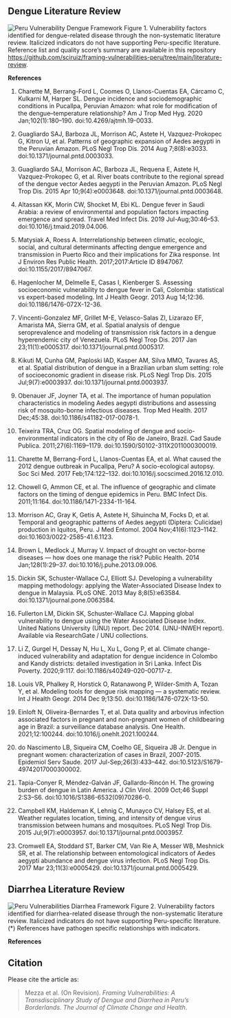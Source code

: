 ## Dengue Literature Review 

![Peru Vulnerability Dengue Framework](https://github.com/sciruiz/framing-vulnerabilities-peru/blob/main/literature-review/references/Peru%20Dengue%20Framework.png)
Figure 1. Vulnerability factors identified for dengue-related disease through the non-systematic literature review. Italicized indicators do not have supporting Peru-specific literature. Reference list and quality score’s summary are available in this repository https://github.com/sciruiz/framing-vulnerabilities-peru/tree/main/literature-review.


**References**
1. Charette M, Berrang-Ford L, Coomes O, Llanos-Cuentas EA, Cárcamo C, Kulkarni M, Harper SL. Dengue incidence and sociodemographic conditions in Pucallpa, Peruvian Amazon: what role for modification of the dengue–temperature relationship? Am J Trop Med Hyg. 2020 Jan;102(1):180–190. doi:10.4269/ajtmh.19-0033.

2. Guagliardo SAJ, Barboza JL, Morrison AC, Astete H, Vazquez-Prokopec G, Kitron U, et al. Patterns of geographic expansion of Aedes aegypti in the Peruvian Amazon. PLoS Negl Trop Dis. 2014 Aug 7;8(8)\:e3033. doi:10.1371/journal.pntd.0003033.

3. Guagliardo SAJ, Morrison AC, Barboza JL, Requena E, Astete H, Vazquez-Prokopec G, et al. River boats contribute to the regional spread of the dengue vector Aedes aegypti in the Peruvian Amazon. PLoS Negl Trop Dis. 2015 Apr 10;9(4)\:e0003648. doi:10.1371/journal.pntd.0003648.

4. Altassan KK, Morin CW, Shocket M, Ebi KL. Dengue fever in Saudi Arabia: a review of environmental and population factors impacting emergence and spread. Travel Med Infect Dis. 2019 Jul-Aug;30:46–53. doi:10.1016/j.tmaid.2019.04.006.

5. Matysiak A, Roess A. Interrelationship between climatic, ecologic, social, and cultural determinants affecting dengue emergence and transmission in Puerto Rico and their implications for Zika response. Int J Environ Res Public Health. 2017;2017\:Article ID 8947067. doi:10.1155/2017/8947067.

6. Hagenlocher M, Delmelle E, Casas I, Kienberger S. Assessing socioeconomic vulnerability to dengue fever in Cali, Colombia: statistical vs expert-based modeling. Int J Health Geogr. 2013 Aug 14;12:36. doi:10.1186/1476-072X-12-36.

7. Vincenti-Gonzalez MF, Grillet M-E, Velasco-Salas ZI, Lizarazo EF, Amarista MA, Sierra GM, et al. Spatial analysis of dengue seroprevalence and modeling of transmission risk factors in a dengue hyperendemic city of Venezuela. PLoS Negl Trop Dis. 2017 Jan 23;11(1)\:e0005317. doi:10.1371/journal.pntd.0005317.

8. Kikuti M, Cunha GM, Paploski IAD, Kasper AM, Silva MMO, Tavares AS, et al. Spatial distribution of dengue in a Brazilian urban slum setting: role of socioeconomic gradient in disease risk. PLoS Negl Trop Dis. 2015 Jul;9(7)\:e0003937. doi:10.1371/journal.pntd.0003937.

9. Obenauer JF, Joyner TA, et al. The importance of human population characteristics in modeling Aedes aegypti distributions and assessing risk of mosquito-borne infectious diseases. Trop Med Health. 2017 Dec;45:38. doi:10.1186/s41182-017-0078-1.

10. Teixeira TRA, Cruz OG. Spatial modeling of dengue and socio-environmental indicators in the city of Rio de Janeiro, Brazil. Cad Saude Publica. 2011;27(6):1169–1179. doi:10.1590/S0102-311X2011000300019.

11. Charette M, Berrang-Ford L, Llanos-Cuentas EA, et al. What caused the 2012 dengue outbreak in Pucallpa, Peru? A socio-ecological autopsy. Soc Sci Med. 2017 Feb;174:122–132. doi:10.1016/j.socscimed.2016.12.010.

12. Chowell G, Ammon CE, et al. The influence of geographic and climate factors on the timing of dengue epidemics in Peru. BMC Infect Dis. 2011;11:164. doi:10.1186/1471-2334-11-164.

13. Morrison AC, Gray K, Getis A, Astete H, Sihuincha M, Focks D, et al. Temporal and geographic patterns of Aedes aegypti (Diptera: Culicidae) production in Iquitos, Peru. J Med Entomol. 2004 Nov;41(6):1123–1142. doi:10.1603/0022-2585-41.6.1123.

14. Brown L, Medlock J, Murray V. Impact of drought on vector-borne diseases — how does one manage the risk? Public Health. 2014 Jan;128(1):29–37. doi:10.1016/j.puhe.2013.09.006.

15. Dickin SK, Schuster-Wallace CJ, Elliott SJ. Developing a vulnerability mapping methodology: applying the Water-Associated Disease Index to dengue in Malaysia. PLoS ONE. 2013 May 8;8(5)\:e63584. doi:10.1371/journal.pone.0063584.

16. Fullerton LM, Dickin SK, Schuster-Wallace CJ. Mapping global vulnerability to dengue using the Water Associated Disease Index. United Nations University (UNU) report. Dec 2014. (UNU-INWEH report). Available via ResearchGate / UNU collections.

17. Li Z, Gurgel H, Dessay N, Hu L, Xu L, Gong P, et al. Climate change-induced vulnerability and adaptation for dengue incidence in Colombo and Kandy districts: detailed investigation in Sri Lanka. Infect Dis Poverty. 2020;9:117. doi:10.1186/s40249-020-00717-z.

18. Louis VR, Phalkey R, Horstick O, Ratanawong P, Wilder-Smith A, Tozan Y, et al. Modeling tools for dengue risk mapping — a systematic review. Int J Health Geogr. 2014 Dec 9;13:50. doi:10.1186/1476-072X-13-50.

19. Einloft N, Oliveira-Bernardes T, et al. Data quality and arbovirus infection associated factors in pregnant and non-pregnant women of childbearing age in Brazil: a surveillance database analysis. One Health. 2021;12:100244. doi:10.1016/j.onehlt.2021.100244.

20. do Nascimento LB, Siqueira CM, Coelho GE, Siqueira JB Jr. Dengue in pregnant women: characterization of cases in Brazil, 2007-2015. Epidemiol Serv Saude. 2017 Jul-Sep;26(3):433–442. doi:10.5123/S1679-49742017000300002.

21. Tapia-Conyer R, Méndez-Galván JF, Gallardo-Rincón H. The growing burden of dengue in Latin America. J Clin Virol. 2009 Oct;46 Suppl 2\:S3–S6. doi:10.1016/S1386-6532(09)70286-0.

22. Campbell KM, Haldeman K, Lehnig C, Munayco CV, Halsey ES, et al. Weather regulates location, timing, and intensity of dengue virus transmission between humans and mosquitoes. PLoS Negl Trop Dis. 2015 Jul;9(7)\:e0003957. doi:10.1371/journal.pntd.0003957.

23. Cromwell EA, Stoddard ST, Barker CM, Van Rie A, Messer WB, Meshnick SR, et al. The relationship between entomological indicators of Aedes aegypti abundance and dengue virus infection. PLoS Negl Trop Dis. 2017 Mar 23;11(3)\:e0005429. doi:10.1371/journal.pntd.0005429.

## Diarrhea Literature Review 
![Peru Vulnerabilities Diarrhea Framework](https://github.com/sciruiz/framing-vulnerabilities-peru/blob/main/literature-review/references/Peru%20Diarrhea%20Framework.png)
Figure 2. Vulnerability factors identified for diarrhea-related disease through the non-systematic literature review. Italicized indicators do not have supporting Peru-specific literature. (*) References have pathogen specific relationships with indicators. 

**References**



## Citation

Please cite the article as:
> Mezza et al. (On Revision). *Framing Vulnerabilities: A Transdisciplinary Study of Dengue and Diarrhea in Peru’s Borderlands*. _The Journal of Climate Change and Health_.
